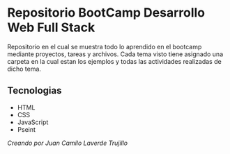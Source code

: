 # Repositorio BootCamp Desarrollo Web Full Stack

Repositorio en el cual se muestra todo lo aprendido en el bootcamp mediante proyectos, tareas y archivos.
Cada tema visto tiene asignado una carpeta en la cual estan los ejemplos y todas las actividades realizadas de dicho tema.

## Tecnologias

* HTML
* CSS
* JavaScript
* Pseint


_Creando por Juan Camilo Laverde Trujillo_
